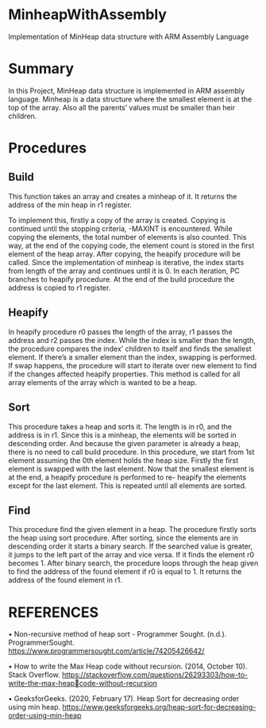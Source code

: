 # MinheapWithAssembly
Implementation of MinHeap data structure with ARM Assembly Language

# Summary
In this Project, MinHeap data structure is implemented in ARM assembly language. Minheap is a data structure where the smallest element is at the top 
of the array. Also all the parents’ values must be smaller than heir children.

# Procedures

## Build
This function takes an array and creates a minheap of it. It returns the address 
of the min heap in r1 register.

To implement this, firstly a copy of the array is created. Copying is continued 
until the stopping criteria, -MAXINT is encountered. While copying the 
elements, the total number of elements is also counted. This way, at the end of 
the copying code, the element count is stored in the first element of the heap 
array.
After copying, the heapify procedure will be called. Since the implementation 
of minheap is iterative, the index starts from length of the array and continues
until it is 0. In each iteration, PC branches to heapify procedure. At the end of 
the build procedure the address is copied to r1 register.


## Heapify
In heapify procedure r0 passes the length of the array, r1 passes the address 
and r2 passes the index. While the index is smaller than the length, the 
procedure compares the index’ children to itself and finds the smallest 
element. If there’s a smaller element than the index, swapping is performed. If 
swap happens, the procedure will start to iterate over new element to find if 
the changes affected heapify properties. This method is called for all array 
elements of the array which is wanted to be a heap.


## Sort
This procedure takes a heap and sorts it. The length is in r0, and the address is
in r1. Since this is a minheap, the elements will be sorted in descending order.
And because the given parameter is already a heap, there is no need to call 
build procedure. 
In this procedure, we start from 1st element assuming the 0th element holds the 
heap size. Firstly the first element is swapped with the last element. Now that 
the smallest element is at the end, a heapify procedure is performed to re-
heapify the elements except for the last element. This is repeated until all 
elements are sorted.


## Find
This procedure find the given element in a heap. 
The procedure firstly sorts the heap using sort procedure. After sorting, since 
the elements are in descending order it starts a binary search. If the searched 
value is greater, it jumps to the left part of the array and vice versa. If it finds 
the element r0 becomes 1. After binary search, the procedure loops through 
the heap given to find the address of the found element if r0 is equal to 1. It 
returns the address of the found element in r1.


# REFERENCES
• Non-recursive method of heap sort - Programmer Sought. (n.d.). ProgrammerSought. 
https://www.programmersought.com/article/74205426642/

• How to write the Max Heap code without recursion. (2014, October 10). Stack 
Overflow. https://stackoverflow.com/questions/26293303/how-to-write-the-max-heapcode-without-recursion

• GeeksforGeeks. (2020, February 17). Heap Sort for decreasing order using min heap. 
https://www.geeksforgeeks.org/heap-sort-for-decreasing-order-using-min-heap
